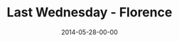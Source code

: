 ---
layout: message
category: message
series: "The New Man"
title: "Last Wednesday - Florence"
date: 2014-05-28-00-00
message_id: 872
audio: "http://s3.amazonaws.com/crossroads-media/media/legacy/mp3/022614-lw-florence.mp3"
audio-duration: ":"
description: "Last Wednesday - Florence"
video: "https://s3.amazonaws.com/crossroadsvideomessages/052814-lw-Florence.mp4"
video-duration: ":"
video-image: "http://s3.amazonaws.com/crossroads-media/images/legacy/content/last-wednesday.jpg"
explicit: false
---